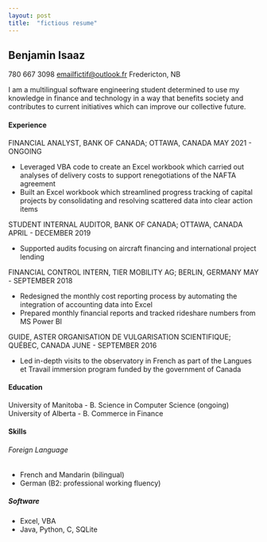 ```yaml
---
layout: post
title:  "fictious resume"
---
```


## Benjamin Isaaz
780 667 3098
emailfictif@outlook.fr
Fredericton, NB

I am a multilingual software engineering student determined to use my knowledge in finance and technology in a way that benefits society and contributes to current initiatives which can improve our collective future.

#### Experience
FINANCIAL ANALYST, BANK OF CANADA; OTTAWA, CANADA
MAY 2021 - ONGOING
- Leveraged VBA code to create an Excel workbook which carried out analyses of delivery costs to support renegotiations of the NAFTA agreement
- Built an Excel workbook which streamlined progress tracking of capital projects by consolidating and resolving scattered data into clear action items

STUDENT INTERNAL AUDITOR, BANK OF CANADA; OTTAWA, CANADA
APRIL - DECEMBER 2019
- Supported audits focusing on aircraft financing and international project lending

FINANCIAL CONTROL INTERN, TIER MOBILITY AG; BERLIN, GERMANY
MAY - SEPTEMBER 2018
- Redesigned the monthly cost reporting process by automating the integration of accounting data into Excel
- Prepared monthly financial reports and tracked rideshare numbers from MS Power BI

GUIDE, ASTER ORGANISATION DE VULGARISATION SCIENTIFIQUE; QUÉBEC, CANADA
JUNE - SEPTEMBER 2016
- Led in-depth visits to the observatory in French as part of the Langues et Travail immersion program funded by the government of Canada

#### Education
University of Manitoba - B. Science in Computer Science (ongoing)
University of Alberta - B. Commerce in Finance

#### Skills
###### Foreign Language
- French and Mandarin (bilingual)
- German (B2: professional working fluency)

##### Software
- Excel, VBA
- Java, Python, C, SQLite
